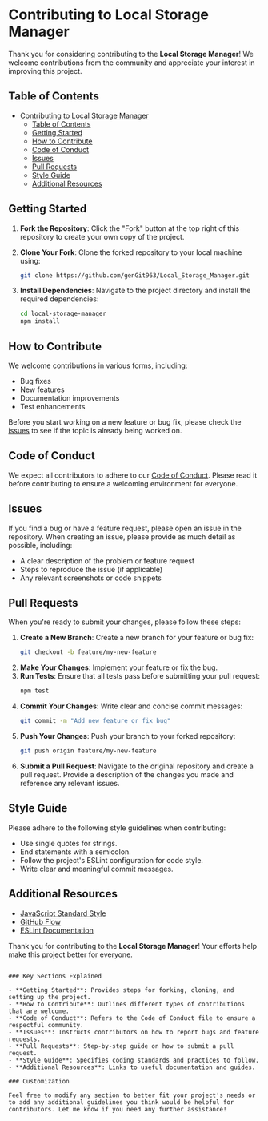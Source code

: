 # Contributing to Local Storage Manager

Thank you for considering contributing to the **Local Storage Manager**! We welcome contributions from the community and appreciate your interest in improving this project.

## Table of Contents

- [Contributing to Local Storage Manager](#contributing-to-local-storage-manager)
  - [Table of Contents](#table-of-contents)
  - [Getting Started](#getting-started)
  - [How to Contribute](#how-to-contribute)
  - [Code of Conduct](#code-of-conduct)
  - [Issues](#issues)
  - [Pull Requests](#pull-requests)
  - [Style Guide](#style-guide)
  - [Additional Resources](#additional-resources)

## Getting Started

1. **Fork the Repository**: Click the "Fork" button at the top right of this repository to create your own copy of the project.
2. **Clone Your Fork**: Clone the forked repository to your local machine using:

   ```bash
   git clone https://github.com/genGit963/Local_Storage_Manager.git
   ```

3. **Install Dependencies**: Navigate to the project directory and install the required dependencies:
   ```bash
   cd local-storage-manager
   npm install
   ```

## How to Contribute

We welcome contributions in various forms, including:

- Bug fixes
- New features
- Documentation improvements
- Test enhancements

Before you start working on a new feature or bug fix, please check the [issues](#issues) to see if the topic is already being worked on.

## Code of Conduct

We expect all contributors to adhere to our [Code of Conduct](CODE_OF_CONDUCT.md). Please read it before contributing to ensure a welcoming environment for everyone.

## Issues

If you find a bug or have a feature request, please open an issue in the repository. When creating an issue, please provide as much detail as possible, including:

- A clear description of the problem or feature request
- Steps to reproduce the issue (if applicable)
- Any relevant screenshots or code snippets

## Pull Requests

When you're ready to submit your changes, please follow these steps:

1. **Create a New Branch**: Create a new branch for your feature or bug fix:
   ```bash
   git checkout -b feature/my-new-feature
   ```
2. **Make Your Changes**: Implement your feature or fix the bug.
3. **Run Tests**: Ensure that all tests pass before submitting your pull request:
   ```bash
   npm test
   ```
4. **Commit Your Changes**: Write clear and concise commit messages:
   ```bash
   git commit -m "Add new feature or fix bug"
   ```
5. **Push Your Changes**: Push your branch to your forked repository:
   ```bash
   git push origin feature/my-new-feature
   ```
6. **Submit a Pull Request**: Navigate to the original repository and create a pull request. Provide a description of the changes you made and reference any relevant issues.

## Style Guide

Please adhere to the following style guidelines when contributing:

- Use single quotes for strings.
- End statements with a semicolon.
- Follow the project's ESLint configuration for code style.
- Write clear and meaningful commit messages.

## Additional Resources

- [JavaScript Standard Style](https://standardjs.com/)
- [GitHub Flow](https://guides.github.com/introduction/flow/)
- [ESLint Documentation](https://eslint.org/docs/user-guide/getting-started)

Thank you for contributing to the **Local Storage Manager**! Your efforts help make this project better for everyone.

```

### Key Sections Explained

- **Getting Started**: Provides steps for forking, cloning, and setting up the project.
- **How to Contribute**: Outlines different types of contributions that are welcome.
- **Code of Conduct**: Refers to the Code of Conduct file to ensure a respectful community.
- **Issues**: Instructs contributors on how to report bugs and feature requests.
- **Pull Requests**: Step-by-step guide on how to submit a pull request.
- **Style Guide**: Specifies coding standards and practices to follow.
- **Additional Resources**: Links to useful documentation and guides.

### Customization

Feel free to modify any section to better fit your project's needs or to add any additional guidelines you think would be helpful for contributors. Let me know if you need any further assistance!
```
